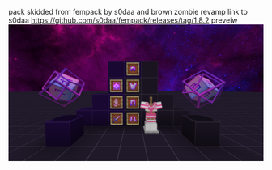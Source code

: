 pack skidded from fempack by s0daa and brown zombie revamp 
link to s0daa https://github.com/s0daa/fempack/releases/tag/1.8.2
preveiw
![](/preveiw.png)
